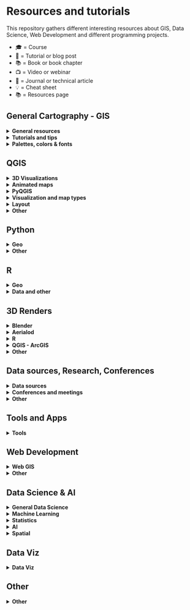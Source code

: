 # Resources and tutorials

This repository gathers different interesting resources about GIS, Data Science, Web Development and different programming projects.

-   🎓 = Course
-   📝 = Tutorial or blog post
-   📚 = Book or book chapter
-   📺 = Video or webinar
-   📜 = Journal or technical article
-   💡 = Cheat sheet
-   📚 = Resources page

## General Cartography - GIS 

<details> 
<summary><b> General resources </b></summary>
  
* :es: - [**Geoteca: repositorio de libros y herramientas GIS**](http://www.gisandbeers.com/geoteca-libros-herramientas-gis/) by **GIS and Beers** 📚
* [**Free GIS Tutorials**](https://www.husseinnasser.com/p/youtube.html?m=1) by **Hussein Nasser** 📚📺
* [**Open.gis.lab**](https://opengislab.com/) by **Stephanie Saephan** 📚
* [**GIS Cheatsheets**](https://github.com/DigitalDataServices/gis-cheatsheets/blob/master/README.md#table-of-contents) by **DigitalDataServices** 💡
</details>

<details>
<summary><b>Tutorials and tips</b></summary>

- [**How to make a beautiful map**](https://medium.com/@borism/how-to-make-a-beautiful-map-6d6776a20a48) by **Boris Müller** 📝Medium
- [**Shaded Relief Tutorials**](http://www.shadedrelief.com/tutorials.html) 📚 
- [**Relief Shading Techniques**](http://www.reliefshading.com/) 📚
- [**Imhoff-Like Topography Style**](https://www.esri.com/arcgis-blog/products/arcgis-pro/mapping/steal-this-imhof-like-topography-style-please/) by **John Nelson** - ESRI 📝
- [**Smart Type Halos in Photoshop and Illustrator**](https://somethingaboutmaps.wordpress.com/2018/10/28/smart-type-halos-in-photoshop-and-illustrator/amp/) by **Daniel Huffman** 📝
- [**Cartography Guide**](https://www.axismaps.com/guide/) by **Axis Maps** 📚
- [**GIS Programming Roadmap**](https://github.com/petedannemann/GIS-Programming-Roadmap/blob/master/README.md) by **Petedannemann** 📚 
- [**Tutorials animating in Houdini**](https://mapzilla.co.uk/tutorials) by **Mapzilla**
- [**ArcgisPro - Design a classic map**](https://www.esri.com/arcgis-blog/products/arcgis-pro/mapping/homage-to-a-classic-map/) by **John Nelson & Warren Davison** - ESRI 📝
- [**How to scale data**](https://earthobservatory.nasa.gov/blogs/elegantfigures/2014/07/29/adjusting-the-range-how-to-scale-data/?) by **The Earth Observatory** 📝
- [**ArcGis Blog - One minute map hacks**](https://www.esri.com/arcgis-blog/products/arcgis-pro/mapping/one-minute-map-hacks-41-45/) by **John Nelson** - ESRI 📚📺
</details>


<details>
  <summary><b>Palettes, colors & fonts</b> </summary>
  
* [**SciVisColor: Color tools and strategies**](https://sciviscolor.org/) by **TACC**
* [**Scientific Colour Maps**](http://www.fabiocrameri.ch/colourmaps.php) by **Fabio Crameri**
* [**Color Brewer Maps**](https://colorbrewer2.org) by **Cynthia Brewer, Mark Harrower & PSU**
* [**Chroma.js: Color Palette Helper**](https://gka.github.io/palettes) by **Gregor Aisch**
* [**Adobe Color Palette Generator**](https://color.adobe.com/create/color-wheel) by **Adobe**
* [**Color Picker for Data**](http://tristen.ca/hcl-picker/#/clh/9/0.32/590709/EAA489) by **Tristen Forsythe**
* [**Paletton: Color Scheme Designer**](http://www.paletton.com/)
* [**Bivariate Color Matrix Maps**](https://cartoscience.github.io/bivariate-color-matrix/) by **CartoScience**
* [**Your friendly guide to colors in Data Visualisation**](https://blog.datawrapper.de/colorguide/) by **Lisa Charlotte Rost**
* [**Cartography Font Collection**](https://www.typography.com/fonts/styles/cartography) by **Typography.com** 📚


</details>

## QGIS 

<details>
<summary><b>3D Visualizations</b></summary>

- [**3D DEM Visualization in QGIS**](https://opengislab.com/blog/2018/3/20/3d-dem-visualization-in-qgis-3) by **Open.gis.lab**
- [**Create hillshade 3D views of scanned topographical maps**](https://www.youtube.com/watch?v=dcx8-m2nHpI&feature=youtu.be) by **Hans van der Kwast** - 📺
</details>

<details>
<summary><b>Animated maps</b></summary>

- [**Animated Flight Maps QGIS**](https://spatialthoughts.com/2019/03/21/animated-flight-lines/amp/) by **Ujaval Gandhi**
- [**How to create an animation map using open source software**](https://www.geodose.com/2019/11/how-to-create-animation-map.html) by **Geodose**
- [**Almost Real Time Live Data Visualization in QGIS**](https://www.geodose.com/2020/09/realtime%20live%20data%20visualization%20qgis.html) by **Geodose**
- [**Animated routes with QGIS**](https://medium.com/@tjukanov/animated-routes-with-qgis-9377c1f16021) by **Topi Tjukanov** - 📝Medium
</details>

<details>
<summary><b>PyQGIS</b></summary>

- :es: - [**Instalar Librerias Externas Python en QGIS**](https://www.cursosgis.com/instalar-librerias-externas-de-python-en-qgis/) by **F.Raga - CursosGIS**
- [**Introduction to QGIS Python programming for non-programmers**](https://anitagraser.com/pyqgis-101-introduction-to-qgis-python-programming-for-non-programmers/) by **Anita Graser**
- [**Customizing QGIS with Python**](https://courses.spatialthoughts.com/pyqgis-in-a-day.html) by **Ujaval Gandhi** - 🎓
</details>

<details>
<summary><b>Visualization and map types</b></summary>

- [**Plugin QGIS Terrain Shading**](http://www.zoran-cuckovic.from.hr/QGIS-terrain-shading/) by **Zoran Cuckovi**
- [**Lego Map Style in QGIS**](https://medium.com/@andriyyaremenko/how-to-create-lego-map-style-in-qgis-a8ecf42d02ef) by **Andriy Yaramenko** - 📝Medium
- [**QGIS Hexagon Grid**](http://jonathansoma.com/lede/foundations-2018/qgis/grid/) by **Jonathan Soma**
- :es: - [**Generacion Isocronas utilizando plugins QGIS**](https://youtu.be/djN3NxyFcQQ) by **QGIS Latam** - 📺
- [**Bivariate choropleth maps in QGIS**](https://bnhr.xyz/2019/09/15/bivariate-choropleths-in-qgis.html) by **BNHR**
- [**Bivariate Choropleth Maps: A How-to Guide**](https://www.joshuastevens.net/cartography/make-a-bivariate-choropleth-map/) by **Joshua Stevens**
- :es: - [**Simbologia Multiple Mediante Expresiones**](https://geoinnova.org/blog-territorio/simbologia-multiple-en-qgis-mediante-expresiones/) by **P.Soriano - Geoinnova**
- [**Dynamic Elevation Profile Lines as Geometry Generator**](https://hannes.enjoys.it/blog/2019/09/dynamic-elevation-profile-lines-as-qgis-geometry-generator/) by **Hannes.enjoys.it**
- :es: - [**Cómo hacer una simulación de una vista nocturna con QGIS**](https://www.youtube.com/watch?v=EjBsPv9w_eI) by **Ángel Felicísimo** - 📺
- [**How to create a tasty monochrome hachure map in QGIS**](https://robinhawkes.com/blog/qgis-monochrome-hachures/) by **Robin Hawkes**
- :es: - [**Cómo elaborar mapas luminosos en QGIS**](http://www.gisandbeers.com/elaborar-mapas-luminosos-qgis-timemanager-firefly) by **GIS and Beers**
- :es: - [**Crear un mapa en forma de globo con QGIS**](https://www.unigis.es/crear-un-mapa-en-forma-de-globo-con-qgis/) by **UNIGIS**

</details>

<details>
<summary><b>Layout</b></summary>

- :it: - [**Report QGIS: Un esempio avanzato**](https://pigrecoinfinito.com/2018/12/11/report-qgis-un-esempio-avanzato/) by **Totò**
- [**QGIS Hub: Layout and Styles**](http://qgis-hub.fast-page.org/index.php)
- :es: - [**Dashboard con QGIS**](https://www.linkedin.com/pulse/taller-de-dashboard-con-qgis-desktop-mauricio-marquez/) by **Mauricio Marquez**
- [**Exploring Reports in QGIS**](https://north-road.com/2018/01/23/exploring-reports-in-qgis-3-0-the-ultimate-guide/) by **North Road**
</details>

<details>
<summary><b>Other</b></summary>

- :es: - [**Mejorando tu productividad cartográfica en QGIS**](https://youtu.be/8hNLuSVNQvY) by **P.Soriano - Geoinnova** - 📺
- [**Globe Projections and Insets in QGIS**](http://www.statsmapsnpix.com/2019/09/globe-projections-and-insets-in-qgis.html) by **Statsmapsnpix**
- [**QGIS Expressions Documentation**](https://gist.githack.com/ThomasG77/0c6862fb2b6b3fc301ea994733688ea5/raw/99ecc5e6127e7238814da330a4d5d0b9fa2afe4e/qgis-3-12-expressions-single-page.html)
- :es: - [**QGIS Intro to PostGIS**](https://www.youtube.com/watch?v=_EgtELrjLO4) by **Carlos López** - 📺
- [**QGIS Tutorials and Tips**](http://www.qgistutorials.com/en/) by **Ujaval Gandhi**
- [**QGIS Open Day 2021**](https://github.com/qgis/QGIS/wiki/QHF-January-2021#qgis-network-analysis) by **QHF 2021**
</details>

## Python  

<details>
<summary><b>Geo</b></summary>

- [**Introducing GEEMap in Python**](https://www.youtube.com/watch?v=h0pz3S6Tvx0&list=PLAxJ4-o7ZoPccOFv1dCwvGI6TYnirRTg3&index=1) by **Qiusheng Wu** - 📺
- [**Automating GIS Processes**](https://automating-gis-processes.github.io/site/) by **Digital Geography Lab - University of Helsinki**
- [**OSMnx Python for Street Networks**](https://geoffboeing.com/2016/11/osmnx-python-street-networks/) by **Geoff Boeing**
- [**OSMnx Isochrones**](http://kuanbutts.com/2017/12/16/osmnx-isochrones/) by **Kuan Butts**
- [**Geopyter - Geographical Python Teaching Resource**](https://github.com/pysal/geopyter/blob/master/README.md) by **PySal** - Github Repo
- [**Kepler.GL and JupyterNotebook - GeoSpatial Data Visualization**](https://towardsdatascience.com/kepler-gl-jupyter-notebooks-geospatial-data-visualization-with-ubers-opensource-kepler-gl-b1c2423d066f) by **Abdishakur** - 📝Medium
- [**Interactive Geospatial Data Visualization with Geoviews in Python**](https://towardsdatascience.com/interactive-geospatial-data-visualization-with-geoviews-in-python-7d5335c8efd1) by **Abdishakur** - Medium
- [**Urban Measuring Morphology Toolkit**](https://github.com/martinfleis/momepy/blob/master/README.md) by **UDSU & Geographic Data Science Lab** - Github Repo
- [**Awesome Earth Observation Code**](https://github.com/acgeospatial/awesome-earthobservation-code/blob/master/README.md) by **Andrew Cutts** - Github Repo
- [**EarthPy: Paquete de python para plotear y trabajar con datos espaciales**](https://mappinggis.com/2020/04/earthpy-un-paquete-de-python-para-plotear-y-trabajar-con-datos-espaciales/) by **Aurelio Morales - Mapping GIS**
- [**Maps in 2.5D with python geopandas**](https://medium.com/@gamoles/crea-un-mapa-en-proyeccion-2-5d-796ffd068e0d) by **Moyocoyani Molina** - 📝Medium
- [**Plotting large point CSV files quickly interactively**](https://anitagraser.com/2020/12/06/plotting-large-point-csv-files-quickly-interactively/amp/) by **Anitta Grasser**
- [**Calculating walk scores with python**](https://toarches.medium.com/calculating-walk-scores-with-python-7cea11813d4d) by **Ablajan Sulaiman** - 📝Medium
- :es: - [**Cómo construir una base de datos Postgis con Python y Geoalchemy**](https://gidahatari.com/ih-es/como-construir-una-base-de-datos-postgis-con-python-y-geoalchemy-con-conexion-a-qgis3-tutorial) by **Saul Montoya - Gidahatari**
- :es: - [**Delimitación de cuerpos de agua usando IA python y QGIS**](https://gidahatari.com/ih-es/delimitacion-de-cuerpos-de-agua-lagos-de-landsat-8-con-inteligencia-artificial-usado-python-y-qgis) by **Saul Montoya - Gidahatari**
- [**Analyze OpenStreetMap Data with OSMnx and OmniSci Free**](https://www.omnisci.com/blog/analyze-openstreetmap-data-with-osmnx-and-omnisci-free) by **Antonio Cotroneo - Omni Sci**
- [**Ridge Map Tutorial**](https://github.com/ColCarroll/ridge_map?) by **Colin Carroll** - Github Repo
- [**Analysing urban walkability with python and OSM**](https://www.gispo.fi/en/blog/analysing-urban-walkability-using-openstreetmap-and-python/) by **Eemil - Gispo Finland**
- [**Pretty maps: A minimal Python library to draw customized maps from OpenStreetMap data**](https://github.com/marceloprates/prettymaps) by **Marcelo Prates** - Github Repo
- [**Automating GIS Processes 2022**](https://autogis-site.readthedocs.io/en/latest/) by **Henrikki Tenkanen, Vuokko Heikinheimo, Håvard Wallin Aagesen, Christoph Fink**
</details>

<details>
<summary><b>Other </b></summary>

- [**Pandas Tips I wish I knew Before**](https://towardsdatascience.com/pandas-tips-i-wish-i-knew-before-ef4ea6a39e1a) by **Roman Orac** - 📝Medium
- [**Super-quick interactive data & parameter exploration**](https://anitagraser.com/2020/04/12/super-quick-interactive-data-parameter-exploration/amp/) by **Anitta Grasser**
- [**Data Analysis with Python Course 2020**](https://csmastersuh.github.io/data_analysis_with_python_2020/) by **Jarkko Toivonen - University of Helsinki** - 🎓
- [**Python Web Scraping with Scrapy**](https://www.youtube.com/playlist?list=PLhTjy8cBISEqkN-5Ku_kXG4QW33sxQo0t&app=desktop) by **Buildwithpython** - 📺
- [**Competitive Programming Course**](https://algo.is/) by **Bjarki Ágúst Guðmundsson** - 🎓
- [**70+ Python projects for beginners, intermediate and experienced developers**](https://www.theinsaneapp.com/2021/06/list-of-python-projects-with-source-code-and-tutorials.html) by **Insane**
</details>


## R 

<details>
<summary><b>Geo</b></summary>

- [**Z3tt - 2019 30DayMapChallenge (Maps Code)**](https://github.com/Z3tt/30DayMapChallenge) by **z3tt** - Github Repo
- [**Bob Rudis - 2019 30DayMapChallenge Tutorials**](https://rud.is/books/30-day-map-challenge/) by **Bob Rudis**
- [**Geocomputation with R**](https://geocompr.robinlovelace.net/) by **Robin Lovelace, Jakub Nowosad & Jannes Muenchow** - 📚
- :es: - [**Mapas de coropletas, cartogramas y animados en R**](https://mappinggis.com/2020/03/mapas-de-coropletas-cartogramas-y-mapas-animados-con-r/) by **Diana Alonso - MappingGIS**
- [**GEE in RStudio with Reticulate**](https://philippgaertner.github.io/2019/12/earth-engine-rstudio-reticulate) by **Philipp Gärtner**
- [**Pathtracing Neon Landscapes in R**](https://www.tylermw.com/pathtracing-neon-landscapes-in-r/) by **Tyler Morgan-Wall**
- :es: - [**Paquetes de R para GIS mas utilizados**](https://mappinggis.com/2019/12/los-paquetes-de-r-para-gis-mas-utilizados/) by **Aurelio Morales - MappingGIS**
- [**Introduction to Landscape Ecology with R**](https://r-spatialecology.github.io/ialena-2020/#1) by **Jakub Nowosad & Maximilian H.K. Hessebarth**
- [**RGEE example 1: Creating Static and Interactive Maps**](https://csaybar.github.io/blog/2020/06/10/rgee_01_worldmap/) by **Cesar Aybar**
- [**RGEE example 2: Satellite Image Preprocessing**](https://csaybar.github.io/blog/2020/06/15/rgee_02_io/) by **Cesar Aybar**
- [**Calculating distance from the see in R**](https://dominicroye.github.io/en/2019/calculating-the-distance-to-the-sea-in-r/) by **Dominic Royé**
- [**OSMR R Package**](https://github.com/rcarto/osrm) by **riatelab** - Github Repo
- [**Map my Run in R**](https://bryer.org/post/2021-02-15-map_my_run_in_r/) by **Jason Bryer**
- :es: - [**Mapa estilo Joy Plot con Qgis y R**](https://danielredondo.com/posts/20200125_joy_division/) by **Daniel Redondo]
- :es: - [**Visualizar crecimiento urbano en España con R**](https://dominicroye.github.io/es/2019/visualizar-el-crecimiento-urbano/) by **Dominic Royé**
- [**Climate animation of Mmaximum temperatures**](https://dominicroye.github.io/en/2020/climate-animation-of-maximum-temperatures/) by **Dominic Royé**
- [**Firefly Cartography**](https://dominicroye.github.io/en/2021/firefly-cartography/) by **Dominic Royé**
- [**R for Geographic Data Science**](https://sdesabbata.github.io/r-for-geographic-data-science/index.html) by **Steffano de Sabata** - 📚
- :fr: [**Faire des Cartograms dans R**](https://transcarto.github.io/rcartograms/TRANSCARTO_cartograms.html) by **BRONNER A.C. & LAMBERT N.** - 📚
- [**Climate animation of maximum temperatures**](https://dominicroye.github.io/en/2020/climate-animation-of-maximum-temperatures/) by **Dominic Royé**
- :es: [**Mapa dasimétrico bivariante**](https://dominicroye.github.io/es/2021/mapa-dasim%C3%A9trico-bivariante/) by **Dominic Royé**
</details>

<details>
<summary><b>Data and other</b></summary>

- [**GGplot Tutorial: Evolution of a ggplot**](https://cedricscherer.netlify.com/2019/05/17/the-evolution-of-a-ggplot-ep.-1/) by **Cédric Scherer**
- [**How to interactively position Legend and Layout Elements**](https://rgeomatic.hypotheses.org/1837) by **Timothée Giraud**
- [**gkaramanis Tidy Tuesday (Examples)**](https://github.com/gkaramanis/tidytuesday) by **gkaramanis** - Github Repo
- [**DataViz Classes**](https://datavizm20.classes.andrewheiss.com/) by **Andre Wheiss**
- [**Road2R: List Awesome R Libraries**](https://github.com/Ronlee12355/Road2R) by **Ronlee12355** - Github Repo
- [**Autoplotly Library: Automatic Generation of Interactive Visualizations**](https://github.com/terrytangyuan/autoplotly) by **terrytangyuan** - Github Repo
- [**Animate Graphs in R: Make Gorgeous Animated Plots with gganimate**](https://www.youtube.com/watch?v=SnCi0s0e4Io) by **Dataslice** - 📺
- :es: - [**Acceder a Tweets desde R**](https://geoinnova.org/blog-territorio/como-crear-una-app-de-twitter-para-poder-acceder-a-tweets-a-traves-de-r/) by **GeoInnova**
- [**My visual CV in R**](https://adomingues.github.io/2020/11/25/visual-cv/) by **Antonio Domingues**
- [**ggplot Wizardry: My Favorite Tricks and Secrets for Beautiful Plots in R**](https://github.com/Z3tt/OutlierConf2021) by **z3tt** - Github
- [**Intro to R for Journalists - How to find great stories in data**](https://journalismcourses.org/course/intro-to-r-for-journalists-how-to-find-great-stories-in-data/) by **Knight Center**
- :es: - [**Crear animaciones con R y gganimate**](https://anderfernandez.com/blog/como-crear-animaciones-en-r-con-gganimate/) by **Ander Fernández**
</details>

## 3D Renders 

<details>
<summary><b>Blender</b></summary>

- [**Blender Relief Tutorial: Blender Basics**](https://somethingaboutmaps.wordpress.com/blender-relief-tutorial-blender-basics) by **Daniel Huffman**
- [**Creating Shaded Relief in Blender**](https://somethingaboutmaps.wordpress.com/2017/11/16/creating-shaded-relief-in-blender) by **Daniel Huffman**
- [**Blender GIS (With OSM Data)**](https://youtu.be/YNtKnmRXVlo) by **Nicko16** - 📺
- [**Photorealistic Shaded Relief in Blender**](https://www.barthoekstra.com/blog/photo-realistic-shaded-relief-using-blender) by **Bart Hoekstra**
- [**How to create Isometric Camera for Architecture**](https://www.blender3darchitect.com/architectural-visualization/create-true-isometric-camera-architecture/) by **Allan Brito**
- [**Shaded Relief Maps in Blender**](https://github.com/JoeWDavies/geoblender) by **Joe W. Davies** - Github
- [**QGIS and Blender**](https://www.youtube.com/watch?v=AJJNX243k9E) by **Klass Karlsson** - 📺
- [**How to Create 3D Terrain with Google Maps and Blender**](https://www.youtube.com/watch?v=Mj7Z1P2hUWk) by **CG Geek** - 📺
- [**Create any City in Blender in 20 Minutes**](https://www.youtube.com/watch?v=NW_djQS_N8U) by **CG Geek** - 📺
- [**Blender GIS - introduction and complete workflow**](https://www.youtube.com/watch?v=u8Fg-u-VWUE) by **4D Research Lab** - 📺
- [**Blender GIS: animating a digital elevation model**](https://www.youtube.com/watch?v=ch46g-iZDUg) by **4D Research Lab** - 📺
- [**Tactile Topography: New Heights for Old Maps**](https://www.joshuastevens.net/blog/tactile-topography/) by **Joshua Stevens**
- [**Tutorial: Maps and Terrain Models**](https://sketchfab.com/blogs/community/tutorial-maps-terrain-models-owen-powell/) by **Owen Powell**
- [**Using Blender as a GIS Visualisation Tool**](https://locative.dev/assignment/2021/02/10/assignment-2/) by **Amber Peek**
- [**Updating a Historical USGS Map with Data from NASA**](https://80.lv/articles/updating-a-historical-usgs-map-with-data-from-nasa/) by **Thomas Flynn**
- [**Artistic Coding in Blender**](https://www.youtube.com/watch?v=r8hqLh_HE08) by **David Mignot** - 📺
- :es: - [**Descargar areas de Google Maps 3D**](https://twitter.com/kohantoys/status/1327350941327249408?s=19) by **Kohantoys** - Twitter
- [**How to Make Earth in Blender (Cycles)**](https://www.youtube.com/watch?v=9Q8PwcDzb8Y) by **Blender Guru** - 📺
- [**How to Make a 3D Map in Blender**](https://wesleybarrgis.wordpress.com/2020/05/19/how-to-make-a-3d-map-in-blender/) by **Wesley Barr**
- :es: - [**Como hacer mapas antiguos en 3D molones**](https://www.youtube.com/watch?v=LgFN4YI8CqE) by **GISTEKA** - 📺
</details>

<details>
<summary><b>Aerialod</b></summary>

- [**3D Landscape with Aerialod**](http://www.statsmapsnpix.com/2020/03/making-3d-landscape-and-city-models.html) by **ALasdair Rae**
- [**Population Density 3D QGIS+Aerialod**](http://www.statsmapsnpix.com/2020/04/population-density-in-europe.html) by **ALasdair Rae**
- [**Idiots Guide to making 3D maps**](https://victimofmaths.github.io/posts/2020/11/3D%20map%20tutorial/) by **Colin Angus**
</details>

<details>
<summary><b>R</b></summary>

- [**Creating 2D and 3D visualizations with rayshader**](https://opentopography.org/blog/creating-2d-and-3d-visualizations-rayshader) by **Nat Quinn**
- [**Step by step 3D render maps with satellite imagery in R**](https://www.tylermw.com/a-step-by-step-guide-to-making-3d-maps-with-satellite-imagery-in-r/) by **Tyler Morgan-Wall**
</details>

<details>
<summary><b>QGIS - ArcGIS</b></summary>

- [**Creating 3D vintage topo maps in ArcGIS Pro - lessons learnt**](https://urbandatapalette.com/post/2021-06-3d-topo-map-notes/) by **Urban Data Palette**
- [**Hillshade 3D of Scanned Topographic Maps in QGIS**](https://youtu.be/dcx8-m2nHpI) by **Hans van der Kwast** - 📺
</details>

<details>
<summary><b>Other</b></summary>

- [**3D Realistic Online Renderer**](https://w3reality.github.io/three-geo/examples/geo-viewer/io/index.html) by **w3reality]
- [**Create DEM and Hillshade from anywhere**](https://terradactile.sparkgeo.com/) by **Terradactile**
- [**Google Earth Web**](https://earth.google.com/web/) by **Google**
- [**3D Glasses Analagryph / Crossview - 3D Map**](https://steveattewell.com/stereomap/) by **Steve Attewell**
- :es: - [**Crear Sección Transversal 3D con Inkscape**](https://geoinnova.org/blog-territorio/como-crear-una-seccion-transversal-3d-fotorrealista-con-inkscape/) by **GeoInnova**
- [**Getting Started with web 3D ArcGIS JavaScript API: create a globe visualization of places you've been to**](https://github.com/RalucaNicola/get-started-arcgis-js-api/blob/master/README.md) by **Raluca Nicola** - Github Repo
- [**Rendering semi-realistic Landscapes in the browser**](https://nathanpointer.com/blog/landscapes/) by **Nathan Pointer**
</details>

## Data sources, Research, Conferences

<details>
<summary><b>Data sources</b></summary>

- [**Free GIS Data**](http://freegisdata.rtwilson.com/) by **Robin Wilson**
- :es: - [**10 Fuentes de datos GIS gratis: raster y vectoriales**](https://mappinggis.com/2012/05/datos-cartograficos/) by **Aurelio Morales - MappingGIS**
- [**GIS Data Repositories**](https://docs.google.com/spreadsheets/d/1utQRlrX3lJniBjWE3rNjLZeTRsbjH-zdjxNmXhhvO9Q/htmlview) - Google Docs
- [**2600+ Open Data Portals Around the World**](https://opendatainception.io/) by **Opendatasoft** - Web-Map app
- [**Our World in Data**](https://ourworldindata.org/) by **OurWorldInData**
- [**Data is Plural Archive**](https://www.data-is-plural.com/archive/) 
- [**Public Data Sources**](https://docs.google.com/document/d/1Ads4XsCjXmDrdGRgfmm_OgRdpFcl6Qhs6SOllNGyq7Y/edit) - Google Docs
- [**Radiant ML Hub: cloud-based open library dedicated to Earth observation training data for use with ML algorithms**](https://mlhub.earth/) by **Radiant Earth Foundation**
- [**Global Ocean and Land Terrain Models - Bathymetry**](https://www.gebco.net/data_and_products/gridded_bathymetry_data/) by **GEBCO**
</details>

<details>
<summary><b>Conferences and meetings</b></summary>

- [**QGIS Open Day 2021**](https://github.com/qgis/QGIS/wiki/QHF-January-2021) by **qgis** - Github Repo
- [**FOSS4G 2019 Presentations**](https://github.com/os-geoinformatics/foss4g2019) by **os-geoinformatics** - Github Repo
- [**How to do Map Stuff 2020**](https://docs.google.com/spreadsheets/d/1TYCFBE5dnIW127Uu_aMVjWGJ_0vBB8RX-4UTqZDoric/edit#gid=0) - Google Docs
- [**QGIS User Conference 2019**](https://spatialthoughts.com/2019/03/08/qgis-user-conference-2019) by **SpatialThoughts**
- :es: - [**Repo Jornadas SIG Libre Sigte-UDG**](https://github.com/SIGTE-UdG/jornadassiglibre) by **SIGTE-UdG** - Github Repo
</details>

<details>
<summary><b>Other</b></summary>

- :es: - [**Tesis doctorales en España que incluyen SIG como termino principal 2015-2018**](http://www.nosolosig.com/articulos/1053-tesis-doctorales-en-espana-que-incluyen-sistemas-de-informacion-geografica-como-termino-principal-2015-2018) by **Nosolosig**
- [**Copernicus EU DEM**](https://land.copernicus.eu/imagery-in-situ/eu-dem/eu-dem-v1.1/view) by **Copernicus EU**
- [**30DayMapChallenge**](https://github.com/tjukanovt/30DayMapChallenge) by **tjukanovt** - Github Repo
- [**RS Index Database**](https://www.indexdatabase.de/) by **V. Henrich, G. Krauss, C. Götze & C. Sandow**
- [**A reproducible notebook to acquire, process and analyse satellite imagery**](https://openjournals.wu.ac.at/ojs/index.php/region/article/view/295) by **M. Chen, D. Fahrner, D. Arribas-Bel, & F. Rowe**
- [**Geographic Data Science with Python**](https://geographicdata.science/book/intro.html#) by **S.J. Rey, D. Arribas-Bel, & L.J. Wolf** - 📚
- [**GEE Custom Scripts**](https://github.com/sentinel-hub/custom-scripts) by **Sentinel-hub** - Github Repo
- [**Awesome Spectral Indices**](https://github.com/davemlz/awesome-spectral-indices) by **davemlz** - Github Repo
</details>


## Tools and Apps

<details>
  <summary><b>Tools</b> </summary>
  
* [**Intro to PostGIS**](https://postgis.net/workshops/postgis-intro/) by **PostGIS**
* [**Esri Sentinel Explorer**](https://sentinel2explorer.esri.com/)
* [**Create DEM and Hillshade from anywhere**](https://terradactile.sparkgeo.com/) by **Terradactile**
* [**CartoGrid - Create Grids and download**](https://cartogrid.vercel.app/) by **dbabbs**
* [**Automated Coastline Detection in GEE**](https://code.earthengine.google.co.in/c06179ff6575c0cedd66fa1cca6e4022) by **Ujaval Gandhi** - Google Earth Engine

</details>

## Web Development
<details>
  <summary><b>Web GIS</b> </summary>
  
* [**WebMapping Notes (Dani Arribas)**](http://darribas.org/wmn/) by **D. Arribas-Bel**
* [**WebMapping Workbook**](https://github.com/uwcartlab/webmapping) by **Roth RE, CM Sack, G Baldrica-Franklin, Y Chen, R Donohue, L Houtman, T Prestby, R Tolochko, & N Underwood** - Github Repo
- [**Getting Started with web 3D ArcGIS JavaScript API: create a globe visualization of places you've been to**](https://github.com/RalucaNicola/get-started-arcgis-js-api/blob/master/README.md) by **Raluca Nicola** - Github Repo
* [**Data Visualization with D3.js - Full Tutorial Course**](https://www.youtube.com/watch?v=_8V5o2UHG0E&list=WL&index=101&t=39244s) by **FreeCodeCamp** - 🎓📺
* :es: - [**Despliega tu mapa - Leaflet**](https://dcapillae.github.io/despliega-tu-mapa/) by **dcapillae**
* [**Frontend GIS Resources**](https://github.com/JoeWDavies/Frontend-GIS-Resources) by **Joe W. Davies** - Github Repo
* :es: -[**Crear un mapa web interactivo con D3**](https://www.unigis.es/mapa-web-interactivo-con-d3/) by **Josep Sitjar - UNIGIS**
* [**React Magnificent 3D EARTH with THREE.JS | Beginners w/ React-Three-Fiber**](https://www.youtube.com/watch?v=ymavtyRpT0E) by **Coder ONE**


</details>
<details>
  <summary><b>Other</b> </summary>
  
* :es: -[**Open Bootcamp**](https://campus.open-bootcamp.com/) by **D. Arribas-Bel**

</details>


## Data Science & AI

<details>
  <summary><b>General Data Science</b> </summary>
  
* [**Probabilistic Machine Learning: An Introduction**](https://probml.github.io/pml-book/book1.html)
* [**Bayesian Sats with R**](https://oliviergimenez.github.io/bayesian-stats-with-R/)
* [**Deploy Machine Learning Models With Django**](https://www.deploymachinelearning.com/)
* [**Geostatistics Lessons**](http://www.geostatisticslessons.com/)
* :es: - [Data Science Learning Path**](https://ds-path.netlify.app/)
* [**R for Geographic Data Science**](https://sdesabbata.github.io/r-for-geographic-data-science/index.html) by **Steffano de Sabata** - 📚
* [**Geographic Data Science with Python**](https://geographicdata.science/book/intro.html#) by **S.J. Rey, D. Arribas-Bel & L.J. Wolf** - 📚
* [**Free Data Science Resources**](https://github.com/alastairrushworth/free-data-science) by **alastairrushworth** 
</details>

<details>
  <summary><b>Machine Learning</b> </summary>

* [**Probabilistic Machine Learning: An Introduction**](https://probml.github.io/pml-book/book1.html) 📚
* [**Deploy Machine Learning Models With Django**](https://www.deploymachinelearning.com/)
</details>

<details>
  <summary><b>Statistics</b> </summary>

* [**Probabilistic Machine Learning: An Introduction**](https://probml.github.io/pml-book/book1.html) 📚
* [**Bayesian Sats with R**](https://oliviergimenez.github.io/bayesian-stats-with-R/)
* [**Geostatistics Lessons**](http://www.geostatisticslessons.com/)
</details>

<details>
  <summary><b>AI</b> </summary>

* [**AI Hub**](https://aihub.cloud.google.com/)
* [**ChatGPT**](https://chat.openai.com/) by **Open AI**
</details>

<details>
  <summary><b>Spatial</b> </summary>

* [**How to: Sql guide for GIS Users**](https://www.helenmakesmaps.com/post/how-to-sql-a-guide-for-gis-users)
</details>

## Data Viz

<details>
  <summary><b>Data Viz</b> </summary>
  
* [**Data Visualization with D3.js - Full Tutorial Course**](https://www.youtube.com/watch?v=_8V5o2UHG0E&list=WL&index=101&t=39244s) - 🎓📺
* [**Your friendly guide to colors in Data Visualisation**](https://blog.datawrapper.de/colorguide/)
* [**Data Journalism and Visualization with free tools**](https://journalismcourses.org/course/data-journalism-and-visualization-with-free-tools/) - 🎓
* [**Data Visualization for Storytelling and Discovery**](https://journalismcourses.org/course/data-visualization-for-storytelling-and-discovery/) - 🎓
* [**How to embed visualizations in power point**](https://academy.datawrapper.de/article/269-how-to-embed-visualizations-in-powerpoint-presentations)
* [**Fundamentals of Data Visualization**](https://clauswilke.com/dataviz/)

</details>

## Other

<details>
  <summary><b>Other</b> </summary>
  
* [**Public APIs**](https://github.com/public-apis/public-apis) - Github Repo
* :es: - [**Crear Sección Transversal 3D con Inkscape**](https://geoinnova.org/blog-territorio/como-crear-una-seccion-transversal-3d-fotorrealista-con-inkscape/amp/#click=https://t.co/vEtYB7cYD4)
* [**Open Source Software for Preprocessing GIS Data for Hydrological Models**](https://ocw.un-ihe.org/course/view.php?id=11&section=0)
* [**GIS IN SUSTAINABLE URBAN PLANNING AND MANAGEMENT: A GLOBAL PERSPECTIVE**](https://www.itc.nl/urbangis/)
* [**Portable Open Source GIS**](https://www.archaeogeek.com/blog/portable-gis-6-dot-0/)
* [**Collection of cities scripts that can be added to roads**](https://github.com/anvaka/city-script) - Github
* [**Programming Interview Questions (All languages)**](https://github.com/MaximAbramchuck/awesome-interview-questions) - Github Repo
* [**Serverless Stack - Free Step by Step Tutorials for creating full-stack apps**](https://serverless-stack.com/)
* [**How to write an essay well**](https://www.julian.com/guide/write/intro)
* [**High-Res 3D Human Digitization from a single image**](https://github.com/facebookresearch/pifuhd) - Github Repo
* [**Geopois - GIS Developer Network**](https://geopois.com/developer-network)
* :es: - [**Apuntes de Topografía**](https://topografia2.com/apuntes-topografia/)
* [**All things around maps**](https://github.com/ThomasG77/all-things-around-maps/) - Github Repo

</details>
